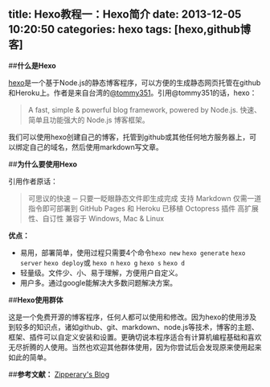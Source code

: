title: Hexo教程一：Hexo简介
date: 2013-12-05 10:20:50
categories: hexo
tags: [hexo,github博客]
---
##**什么是Hexo**

[hexo](http://zespia.tw/hexo/zh-CN/)是一个基于Node.js的静态博客程序，可以方便的生成静态网页托管在github和Heroku上。作者是来自台湾的[@tommy351](https://github.com/tommy351/hexo)。引用@tommy351的话，hexo：


> A fast, simple & powerful blog framework, powered by Node.js.
  快速、简单且功能强大的 Node.js 博客框架。

<!-- more -->
我们可以使用hexo创建自己的博客，托管到github或其他任何地方服务器上，可以绑定自己的域名，然后使用markdown写文章。 

##**为什么要使用Hexo**

引用作者原话：

> 可思议的快速 ─ 只要一眨眼静态文件即生成完成
  支持 Markdown
  仅需一道指令即可部署到 GitHub Pages 和 Heroku
  已移植 Octopress 插件
  高扩展性、自订性
  兼容于 Windows, Mac & Linux

**优点：**
- 易用，部署简单，使用过程只需要4个命令`hexo new` `hexo generate` `hexo server` `hexo deploy`或 `hexo n` `hexo g` `hexo s` `hexo d`
- 轻量级。文件少、小、易于理解，方便用户自定义。
- 用户多。通过google能解决大多数问题解决方案。

##**Hexo使用群体**

这是一个免费开源的博客程序，任何人都可以使用和修改。因为hexo的使用涉及到较多的知识点，诸如github、git、markdown、node.js等技术，博客的主题、框架、插件可以自定义安装和设置。更确切说本程序适合有计算机编程基础和喜欢无尽折腾的人使用。当然也欢迎其他群体使用，因为你尝试后会发现原来使用起来如此的简单。

##**参考文献：**
[Zipperary's Blog](http://zipperary.com/2013/05/28/hexo-guide-1/)
